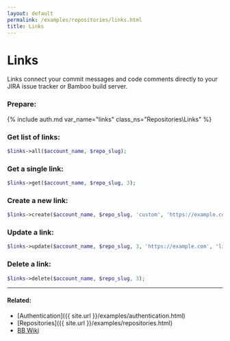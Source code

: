 ```yaml
---
layout: default
permalink: /examples/repositories/links.html
title: Links
---
```


# Links

Links connect your commit messages and code comments directly to your JIRA issue tracker or Bamboo build server.

### Prepare:
{% include auth.md var_name="links" class_ns="Repositories\Links" %}

### Get list of links:

```php
$links->all($account_name, $repo_slug);
```

### Get a single link:

```php
$links->get($account_name, $repo_slug, 3);
```

### Create a new link:

```php
$links->create($account_name, $repo_slug, 'custom', 'https://example.com', 'link-key');
```

### Update a link:

```php
$links->update($account_name, $repo_slug, 3, 'https://example.com', 'link-key');
```

### Delete a link:

```php
$links->delete($account_name, $repo_slug, 3);
```

----

#### Related:
  * [Authentication]({{ site.url }}/examples/authentication.html)
  * [Repositories]({{ site.url }}/examples/repositories.html)
  * [BB Wiki](https://confluence.atlassian.com/display/BITBUCKET/links+Resources#linksResources-Overview)
